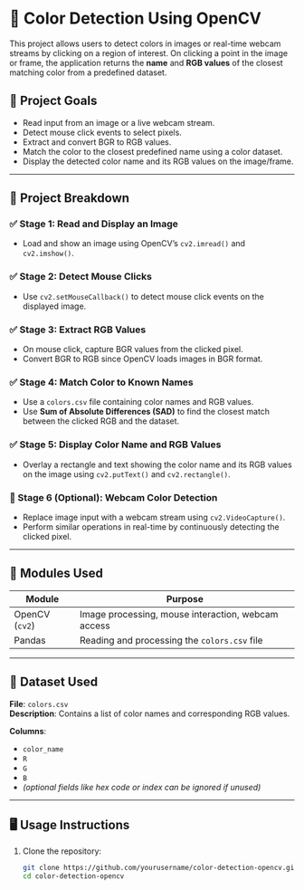 # 🎨 Color Detection Using OpenCV

This project allows users to detect colors in images or real-time webcam streams by clicking on a region of interest. On clicking a point in the image or frame, the application returns the **name** and **RGB values** of the closest matching color from a predefined dataset.

## 🚀 Project Goals

- Read input from an image or a live webcam stream.
- Detect mouse click events to select pixels.
- Extract and convert BGR to RGB values.
- Match the color to the closest predefined name using a color dataset.
- Display the detected color name and its RGB values on the image/frame.

---

## 🧠 Project Breakdown

### ✅ Stage 1: Read and Display an Image
- Load and show an image using OpenCV’s `cv2.imread()` and `cv2.imshow()`.

### ✅ Stage 2: Detect Mouse Clicks
- Use `cv2.setMouseCallback()` to detect mouse click events on the displayed image.

### ✅ Stage 3: Extract RGB Values
- On mouse click, capture BGR values from the clicked pixel.
- Convert BGR to RGB since OpenCV loads images in BGR format.

### ✅ Stage 4: Match Color to Known Names
- Use a `colors.csv` file containing color names and RGB values.
- Use **Sum of Absolute Differences (SAD)** to find the closest match between the clicked RGB and the dataset.

### ✅ Stage 5: Display Color Name and RGB Values
- Overlay a rectangle and text showing the color name and its RGB values on the image using `cv2.putText()` and `cv2.rectangle()`.

### 🔄 Stage 6 (Optional): Webcam Color Detection
- Replace image input with a webcam stream using `cv2.VideoCapture()`.
- Perform similar operations in real-time by continuously detecting the clicked pixel.

---

## 🧩 Modules Used

| Module   | Purpose                                  |
|----------|------------------------------------------|
| OpenCV (`cv2`) | Image processing, mouse interaction, webcam access |
| Pandas   | Reading and processing the `colors.csv` file |

---

## 📁 Dataset Used

**File**: `colors.csv`  
**Description**: Contains a list of color names and corresponding RGB values.

**Columns**:
- `color_name`
- `R`
- `G`
- `B`
- *(optional fields like hex code or index can be ignored if unused)*

---

## 🖥️ Usage Instructions

1. Clone the repository:
   ```bash
   git clone https://github.com/yourusername/color-detection-opencv.git
   cd color-detection-opencv

